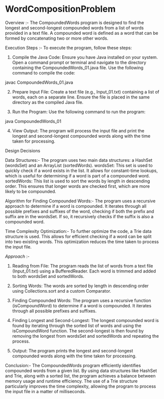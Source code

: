 # WordCompositionProblem
Overview :-
The CompoundedWords program is designed to find the longest and second-longest compounded words from a list of words provided in a text file. A compounded word is defined as a word that can be formed by concatenating two or more other words.

Execution Steps :-
To execute the program, follow these steps:

1. Compile the Java Code: Ensure you have Java installed on your system. Open a command prompt or terminal and navigate to the directory containing the CompoundedWords_01.java file. Use the following command to compile the code:

javac CompoundedWords_01.java

2. Prepare Input File: Create a text file (e.g., Input_01.txt) containing a list of words, each on a separate line. Ensure the file is placed in the same directory as the compiled Java file.

3. Run the Program: Use the following command to run the program:

java CompoundedWords_01

4. View Output: The program will process the input file and print the longest and second-longest compounded words along with the time taken for processing.

   
Design Decisions

Data Structures:-
The program uses two main data structures: a HashSet (wordsSet) and an ArrayList (sortedWords).
    wordsSet: This set is used to quickly check if a word exists in the list. It allows for constant-time lookups, which is useful for determining if a word is part of a compounded word.
    sortedWords: This list is used to sort the words by length in descending order. This ensures that longer words are checked first, which are more likely to be compounded.

Algorithm for Finding Compounded Words:-
The program uses a recursive approach to determine if a word is compounded. It iterates through all possible prefixes and suffixes of the word, checking if both the prefix and suffix are in the wordsSet. If so, it recursively checks if the suffix is also a compounded word.

Time Complexity Optimization:-
To further optimize the code, a Trie data structure is used. This allows for efficient checking if a word can be split into two existing words. This optimization reduces the time taken to process the input file.


*Approach* :-

1. Reading from File:
The program reads the list of words from a text file (Input_01.txt) using a BufferedReader. Each word is trimmed and added to both wordsSet and sortedWords.

2. Sorting Words:
The words are sorted by length in descending order using Collections.sort and a custom Comparator.

3. Finding Compounded Words:
The program uses a recursive function (isCompoundWord) to determine if a word is compounded. It iterates through all possible prefixes and suffixes.

4. Finding Longest and Second-Longest:
The longest compounded word is found by iterating through the sorted list of words and using the isCompoundWord function. The second-longest is then found by removing the longest from wordsSet and sortedWords and repeating the process.

5. Output:
The program prints the longest and second-longest compounded words along with the time taken for processing.


Conclusion:-
The CompoundedWords program efficiently identifies compounded words from a given list. By using data structures like HashSet and Trie, along with a sorted list, the program achieves a balance between memory usage and runtime efficiency. The use of a Trie structure particularly improves the time complexity, allowing the program to process the input file in a matter of milliseconds.
